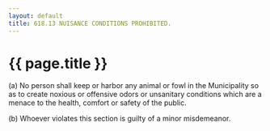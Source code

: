 ```yaml
---
layout: default 
title: 618.13 NUISANCE CONDITIONS PROHIBITED.
---
```


{{ page.title }}
================

​(a) No person shall keep or harbor any animal or fowl in the
Municipality so as to create noxious or offensive odors or unsanitary
conditions which are a menace to the health, comfort or safety of the
public.

​(b) Whoever violates this section is guilty of a minor misdemeanor.
